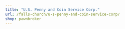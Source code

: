 ```yaml
---
title: "U.S. Penny and Coin Service Corp."
url: /falls-church/u-s-penny-and-coin-service-corp/
shop: pawnbroker
---
```

